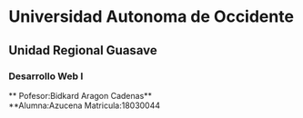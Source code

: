 # Universidad Autonoma de Occidente
## Unidad Regional Guasave
### Desarrollo Web I

** Pofesor:Bidkard Aragon Cadenas**<br>
**Alumna:Azucena Matricula:18030044
